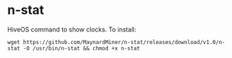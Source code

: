 # n-stat

HiveOS command to show clocks. To install:

``wget https://github.com/MaynardMiner/n-stat/releases/download/v1.0/n-stat -O /usr/bin/n-stat && chmod +x n-stat``
